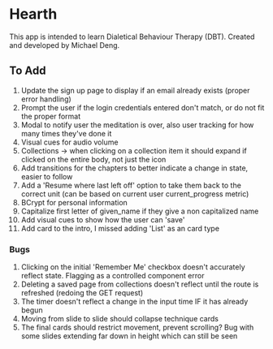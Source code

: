 # Hearth
This app is intended to learn Dialetical Behaviour Therapy (DBT). Created and developed by Michael Deng. 

## To Add
1. Update the sign up page to display if an email already exists (proper error handling)
2. Prompt the user if the login credentials entered don't match, or do not fit the proper format
3. Modal to notify user the meditation is over, also user tracking for how many times they've done it
4. Visual cues for audio volume
5. Collections -> when clicking on a collection item it should expand if clicked on the entire body, not just the icon
6. Add transitions for the chapters to better indicate a change in state, easier to follow
7. Add a 'Resume where last left off' option to take them back to the correct unit (can be based on current user current_progress metric)
8. BCrypt for personal information
9. Capitalize first letter of given_name if they give a non capitalized name
10. Add visual cues to show how the user can 'save'
11. Add card to the intro, I missed adding 'List' as an card type

### Bugs
1. Clicking on the initial 'Remember Me' checkbox doesn't accurately reflect state. Flagging as a controlled component error
2. Deleting a saved page from collections doesn't reflect until the route is refreshed (redoing the GET request)
3. The timer doesn't reflect a change in the input time IF it has already begun
4. Moving from slide to slide should collapse technique cards
5. The final cards should restrict movement, prevent scrolling? Bug with some slides extending far down in height which can still be seen
